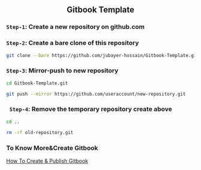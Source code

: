 <h2 align="center">Gitbook Template</h2>

### `Step-1`: Create a new repository on github.com  

### `Step-2`: Create a bare clone of this repository
```bash
git clone --bare https://github.com/jubayer-hossain/Gitbook-Template.git
```
### `Step-3`: Mirror-push to new repository
```bash
cd Gitbook-Template.git
```
```bash
git push --mirror https://github.com/useraccount/new-repository.git
```

### ` Step-4`: Remove the temporary repository create above  
```bash
cd ..
```
```bash 
rm -rf old-repository.git
```
### To Know More&Create Gitbook
[How To Create & Publish Gitbook](https://medium.com/@rebeccapeltz/publish-your-book-online-with-gitbook-fc0ce9b7f12)
